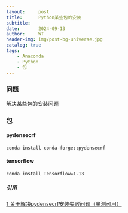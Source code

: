 ```yaml
---
layout:     post
title:      Python某些包的安装
subtitle:   
date:       2024-09-13
author:     WT
header-img: img/post-bg-universe.jpg
catalog: true
tags:
    - Anaconda
    - Python
    - 包
---
```


### 问题
解决某些包的安装问题


### 包  
#### pydensecrf
```
conda install conda-forge::pydensecrf

```

#### tensorflow 

```
conda install Tensorflow=1.13
```



##### 引用  
[1 关于解决pydensecrf安装失败问题（亲测可用）](https://blog.csdn.net/qq_45689158/article/details/139811610)  












 


